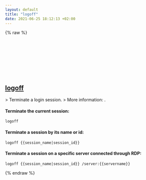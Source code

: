 ```yaml
---
layout: default
title: "logoff"
date: 2021-06-25 18:12:13 +02:00
---
```

{% raw %}
<h2 id="logoff">
  <a href="/en/windows/logoff.html">logoff</a> <a href="#logoff"><svg class="icon">
    <use href="/assets/images/unicode_sprite.svg#link" />
  </svg></a>
</h2>
> Terminate a login session.
> More information: <https://docs.microsoft.com/windows-server/administration/windows-commands/logoff>.

#### Terminate the current session:
```shell
logoff
```
#### Terminate a session by its name or id:
```shell
logoff {{session_name|session_id}}
```
#### Terminate a session on a specific server connected through RDP:
```shell
logoff {{session_name|session_id}} /server:{{servername}}
```
{% endraw %}
